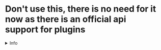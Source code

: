 # Don't use this, there is no need for it now as there is an official api support for plugins

<details>
  <summary>Info</summary>

  # Allows you to create modular plugins on CounterStrikeSharp
  
  # Installation
  1. Download the archive
  2. Unpack the archive and upload it to the server `addons/counterstrikesharp/plugins/` [example](https://github.com/partiusfabaa/CSSModularity/tree/master/ExampleModularity/addons/counterstrikesharp/plugins/ModularityPlugin)
  
  # [Examples of plugins](https://github.com/partiusfabaa/CSSModularity/tree/master/ExampleModularity)
  
  # Info
  1. Plugins that use modularity should be uploaded to the path `addons/counterstrikesharp/plugins/ModularityPlugin/plugins/`
  2. Dlls that will be used by several plugins, throw them in this path `addons/counterstrikesharp/plugins/ModularityPlugin/shared/`
</details>
